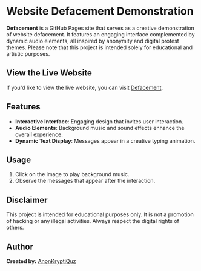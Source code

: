 # Website Defacement Demonstration

**Defacement** is a GitHub Pages site that serves as a creative demonstration of website defacement. It features an engaging interface complemented by dynamic audio elements, all inspired by anonymity and digital protest themes. Please note that this project is intended solely for educational and artistic purposes.

## View the Live Website
If you'd like to view the live website, you can visit [Defacement](https://anonkryptiquz.github.io/Defacement/).

## Features
- **Interactive Interface**: Engaging design that invites user interaction.
- **Audio Elements**: Background music and sound effects enhance the overall experience.
- **Dynamic Text Display**: Messages appear in a creative typing animation.

## Usage
1. Click on the image to play background music.
2. Observe the messages that appear after the interaction.

## Disclaimer
This project is intended for educational purposes only. It is not a promotion of hacking or any illegal activities. Always respect the digital rights of others.

## **Author**

**Created by:** [AnonKryptiQuz](https://AnonKryptiQuz.github.io/)
